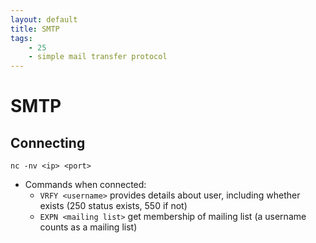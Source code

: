 ```yaml
---
layout: default
title: SMTP
tags:
    - 25
    - simple mail transfer protocol
---
```

# SMTP
## Connecting
```shell
nc -nv <ip> <port>
```
- Commands when connected:
    - `VRFY <username>` provides details about user, including whether exists (250 status exists, 550 if not)
    - `EXPN <mailing list>` get membership of mailing list (a username counts as a mailing list)